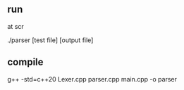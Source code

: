## run 
at scr

./parser [test file] [output file]

## compile

g++ -std=c++20 Lexer.cpp parser.cpp main.cpp -o parser
